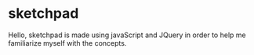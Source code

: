 # sketchpad
Hello, sketchpad is made using javaScript and JQuery in order to help me familiarize myself with the concepts.
